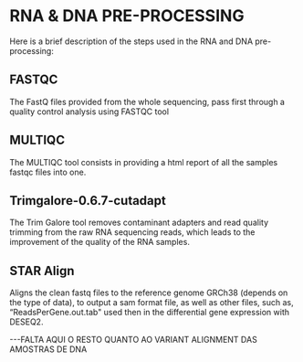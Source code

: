 # RNA & DNA PRE-PROCESSING

Here is a brief description of the steps used in the RNA and DNA pre-processing:



## FASTQC
The FastQ files provided from the whole sequencing, pass first through a quality control analysis using FASTQC tool

## MULTIQC
The MULTIQC tool consists in providing a html report of all the samples fastqc files into one.

## Trimgalore-0.6.7-cutadapt
The Trim Galore tool removes contaminant adapters and read quality trimming from the raw RNA sequencing reads, which leads to the improvement of the quality of the RNA samples.

## STAR Align
Aligns the clean fastq files to the reference genome GRCh38 (depends on the type of data), to output a sam format file, as well as other files, such as, “ReadsPerGene.out.tab" used then in the differential gene expression with DESEQ2.

---FALTA AQUI O RESTO QUANTO AO VARIANT ALIGNMENT DAS AMOSTRAS DE DNA

